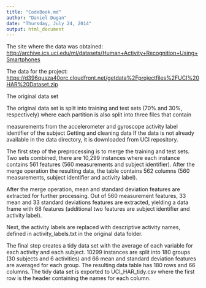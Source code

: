 ```yaml
---
title: "CodeBook.md"
author: "Daniel Dugan"
date: "Thursday, July 24, 2014"
output: html_document
---
```

The site where the data was obtained:
http://archive.ics.uci.edu/ml/datasets/Human+Activity+Recognition+Using+Smartphones

The data for the project:
https://d396qusza40orc.cloudfront.net/getdata%2Fprojectfiles%2FUCI%20HAR%20Dataset.zip

The original data set

The original data set is split into training and test sets (70% and 30%, respectively) where each partition is also split into three files that contain

measurements from the accelerometer and gyroscope
activity label
identifier of the subject
Getting and cleaning data
If the data is not already available in the data directory, it is downloaded from UCI repository.

The first step of the preprocessing is to merge the training and test sets. Two sets combined, there are 10,299 instances where each instance contains 561 features (560 measurements and subject identifier). After the merge operation the resulting data, the table contains 562 columns (560 measurements, subject identifier and activity label).

After the merge operation, mean and standard deviation features are extracted for further processing. Out of 560 measurement features, 33 mean and 33 standard deviations features are extracted, yielding a data frame with 68 features (additional two features are subject identifier and activity label).

Next, the activity labels are replaced with descriptive activity names, defined in activity_labels.txt in the original data folder.

The final step creates a tidy data set with the average of each variable for each activity and each subject. 10299 instances are split into 180 groups (30 subjects and 6 activities) and 66 mean and standard deviation features are averaged for each group. The resulting data table has 180 rows and 66 columns. The tidy data set is exported to UCI_HAR_tidy.csv where the first row is the header containing the names for each column.
